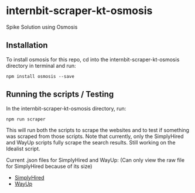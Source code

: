# internbit-scraper-kt-osmosis
Spike Solution using Osmosis

## Installation
To install osmosis for this repo, cd into the internbit-scraper-kt-osmosis directory in terminal and run:
```
npm install osmosis --save
```

## Running the scripts / Testing
In the internbit-scraper-kt-osmosis directory, run:
```
npm run scraper
```

This will run both the scripts to scrape the websites and to test if something was scraped from those scripts. Note that currently, only the SimplyHired and WayUp scripts fully scrape the search results. Still working on the Idealist script. 

Current .json files for SimplyHired and WayUp: (Can only view the raw file for SimplyHired because of its size)
* [SimplyHired](https://github.com/radgrad/internbit-scraper-kt-osmosis/blob/master/simplyHire-results.json)
* [WayUp](https://github.com/radgrad/internbit-scraper-kt-osmosis/blob/master/wayup-results.json)
